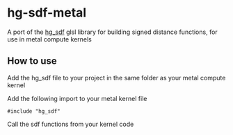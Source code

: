 # hg-sdf-metal
A port of the [hg_sdf](http://mercury.sexy/hg_sdf/) glsl library for building signed distance functions, for use in metal compute kernels


## How to use

Add the hg_sdf file to your project in the same folder as your metal compute kernel

Add the following import to your metal kernel file

`#include "hg_sdf"`

Call the sdf functions from your kernel code
